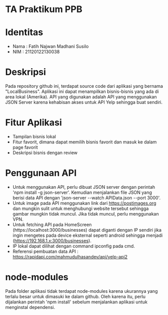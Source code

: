 # TA Praktikum PPB
Identitas
=========
- Nama : Fatih Najwan Madhani Susilo
- NIM : 21120122130038

Deskripsi
=========
Pada repository github ini, terdapat source code dari aplikasi yang bernama "LocalBusiness". Aplikasi ini dapat menampilkan bisnis-bisnis yang ada di area lokal (Amerika). API yang digunakan adalah API yang menggunakan JSON Server karena kehabisan akses untuk API Yelp sehingga buat sendiri.

Fitur Aplikasi
==============
- Tampilan bisnis lokal
- Fitur favorit, dimana dapat memilih bisnis favorit dan masuk ke dalam page favorit
- Deskripsi bisnis dengan review

Penggunaan API
==============
- Untuk menggunakan API, perlu dibuat JSON server dengan perintah 'npm install -g json-server'. Kemudian menjalankan file JSON yang berisi data API dengan 'json-server --watch APIData.json --port 3000'.
- Untuk image pada API menggunakan link dari https://postimages.org dan mungkin sulit untuk menghubungi website tersebut sehingga gambar mungkin tidak muncul. Jika tidak muncul, perlu menggunakan VPN.
- Untuk fetching API pada HomeScreen (https://localhost:3000/businesses) dapat diganti dengan IP sendiri jika ingin mengetes pada device eksternal seperti android sehingga menjadi (https://192.168.1.x:3000/businesses).
- IP lokal dapat dilihat dengan command ipconfig pada cmd.
- Referensi pembuatan data API : https://rapidapi.com/mahmudulhasandev/api/yelp-api2

node-modules
============
Pada folder aplikasi tidak terdapat node-modules karena ukurannya yang terlalu besar untuk dimasuki ke dalam github. Oleh karena itu, perlu dijalankan perintah 'npm install' sebelum menjalankan aplikasi untuk menginstal dependensi.
